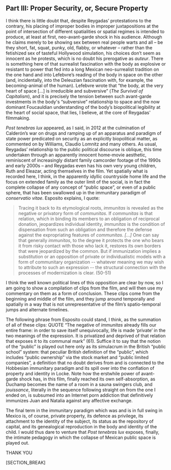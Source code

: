 ﻿## Part III: Proper Security, or, Secure Property

I think there is little doubt that, despite Reygadas’ protestations to the contrary, his placing of improper bodies in improper juxtapositions at the point of intersection of different spatialities or spatial regimes is intended to produce, at least at first, neo-avant-garde shock in his audience. Although he claims merely to be showing sex between real people warts and all – be they short, fat, squat, punky, old, flabby, or whatever – rather than the fetishized sex of tasteful Hollywood simulation, his choices don’t seem as innocent as he protests, which is no doubt his prerogative as *auteur*. There is something here of that surrealist fascination with the body as explosive or resistant to power that fed into a long Mexican neo-surrealist tradition on the one hand and into Lefebvre’s reading of the body in space on the other (and, incidentally, into the Deleuzian fascination with, for example, the becoming-animal of the human). Lefebvre wrote that “the body, at the very heart of space \[…\] is irreducible and subversive” (*The Survival of Capitalism*), and it is precisely the tension between such avant-garde investments in the body's “subversive” relationship to space and the now dominant Foucauldian understanding of the body’s biopolitical legibility at the heart of social space, that lies, I believe, at the core of Reygadas' filmmaking.

*Post tenebras lux* appeared, as I said, in 2012 at the culmination of Calderón’s war on drugs and ramping up of an apparatus and paradigm of state power predicated on security as an explicitly biopolitical matter, as commented on by Williams, Claudio Lomnitz and many others. As usual, Reygadas’ relationship to the public political discourse is oblique, this time undertaken through an apparently innocent home-movie aesthetic, reminiscent of increasingly distant family camcorder footage of the 1990s and early 2000s – and Reygadas even has his own very young children, Ruth and Eleazar, acting themselves in the film. Yet spatially what is recorded here, I think, in the apparently idyllic countryside home life and the focus on extended family as the outer limit of the social, is in fact the complete collapse of any concept of “public space”, or even of a public sphere, that has been swallowed up in the immunitary paradigm of *conservatio vitae*. Esposito explains, I quote:

> Tracing it back to its etymological roots, *immunitas* is revealed as the negative or privatory form of *communitas*. If *communitas* is that relation, which in binding its members to an obligation of reciprocal donation, jeopardizes individual identity, *immunitas* is the condition of dispensation from such an obligation and therefore the defense against the expropriating features of *communitas*. *\[…\]* One can say that generally *immunitas*, to the degree it protects the one who bears it from risky contact with those who lack it, restores its own borders that were jeopardized by the common. But if immunization implies a substitution or an opposition of private or individualistic models with a form of communitary organization -- whatever meaning we may wish to attribute to such an expression -- the structural connection with the processes of modernization is clear. (50-51)

I think the well known political lines of this opposition are clear by now, so I am going to show a compilation of clips from the film, and will then use my commentary on them as a form of conclusion. These clips come from the beginning and middle of the film, and they jump around temporally and spatially in a way that is not unrepresentative of the film’s spatio-temporal jumps and alternate timelines.

The following phrase from Esposito could stand, I think, as the summation of all of these clips: QUOTE “The negative of *immunitas* already fills our entire frame: in order to save itself unequivocally, life is made ‘private’ in the two meanings of the ex­pression. It is privatized and deprived of that relation that exposes it to its communal mark” (61). Suffice it to say that the notion of the “public” is played out here only as its simulacrum in the British “public school” system: that peculiar British definition of the “public”, which includes “public ownership” via the stock market and “public limited companies”, a definition that no doubt derives from and is connected to the Hobbesian immunitary paradigm and its spill over into the conflation of property and identity in Locke. Note how the erstwhile power of avant-garde shock has, in this film, finally reached its own self-absorption, as Duchamp becomes the name of a room in a sauna swingers club, and *jouissance*, literally in the sequence following straight on from the one I ended on, is subsumed into an Internet porn addiction that definitively immunizes Juan and Natalia against any affective exchange.

The final term in the immunitary paradigm which was and is in full swing in Mexico is, of course, private property, its defence as privilege, its attachment to the identity of the subject, its status as the repository of capital, and its genealogical reproduction in the body and identity of the child. I would thus dare to venture that *Post tenebras lux* exposes, finally, the intimate pedagogy in which the collapse of Mexican public space is played out.

THANK YOU

[SECTION_BREAK]
